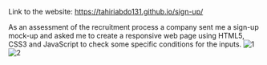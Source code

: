 Link to the website: https://tahiriabdo131.github.io/sign-up/

As an assessment of the recruitment process a company sent me a sign-up mock-up and asked me to create a responsive web page using HTML5, CSS3 and JavaScript to check some specific conditions for the inputs. 
![1](https://user-images.githubusercontent.com/56969009/131222647-34a65396-d784-4287-ba00-8ee87afdda5b.PNG)
![2](https://user-images.githubusercontent.com/56969009/131222649-4e01e2ab-2419-4546-9a60-e63cb8c237a8.PNG)

